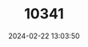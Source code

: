---
title: "10341"
category: "Hyemoschus aquaticus"
draft: false
date: 2024-02-22 13:03:50
languages:
  Spanish; Castilian: ["Antilope Amizclero Enano de Agua"]
  French: ["Chevrotain Aquatique"]
  German: ["Hirschferkel"]
  English: ["Water Chevrotain"]
---